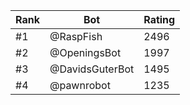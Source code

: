 Rank|Bot|Rating
---|---|---
#1|@RaspFish|2496
#2|@OpeningsBot|1997
#3|@DavidsGuterBot|1495
#4|@pawnrobot|1235
